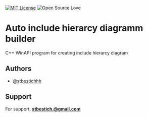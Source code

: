 [![MIT License](https://img.shields.io/badge/License-MIT-green.svg)](LICENSE)
![Open Source Love](https://badges.frapsoft.com/os/v1/open-source.svg?v=103)

# Auto include hierarcy diagramm builder
C++ WinAPI program for creating include hierarcy diagram

## Authors

- [@stbestichhh](https://www.github.com/stbestichhh)


## Support

For support, [**stbestich.@gmail.com**](mailto:stbestich@gmail.com)
